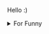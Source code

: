 

Hello :)  <details>

<summary>For Funny</summary>




<!--START_SECTION:waka-->
![Code Time](http://img.shields.io/badge/Code%20Time-51%20hrs%2035%20mins-blue)

![Profile Views](http://img.shields.io/badge/Profile%20Views-2-blue)

![Lines of code](https://img.shields.io/badge/From%20Hello%20World%20I%27ve%20Written-490%20Thousand%20lines%20of%20code-blue)

**🐱 My GitHub Data** 

> 🏆 367 Contributions in the Year 2022
 > 
> 📦 72.2 kB Used in GitHub's Storage 
 > 
> 💼 Opted to Hire
 > 
> 📜 46 Public Repositories 
 > 
> 🔑 0 Private Repositories  
 > 
**I'm a Night 🦉** 

```text
🌞 Morning    45 commits     ███░░░░░░░░░░░░░░░░░░░░░░   13.2% 
🌆 Daytime    123 commits    █████████░░░░░░░░░░░░░░░░   36.07% 
🌃 Evening    87 commits     ██████░░░░░░░░░░░░░░░░░░░   25.51% 
🌙 Night      86 commits     ██████░░░░░░░░░░░░░░░░░░░   25.22%

```
📅 **I'm Most Productive on Friday** 

```text
Monday       66 commits     ████░░░░░░░░░░░░░░░░░░░░░   19.35% 
Tuesday      35 commits     ██░░░░░░░░░░░░░░░░░░░░░░░   10.26% 
Wednesday    52 commits     ███░░░░░░░░░░░░░░░░░░░░░░   15.25% 
Thursday     46 commits     ███░░░░░░░░░░░░░░░░░░░░░░   13.49% 
Friday       73 commits     █████░░░░░░░░░░░░░░░░░░░░   21.41% 
Saturday     33 commits     ██░░░░░░░░░░░░░░░░░░░░░░░   9.68% 
Sunday       36 commits     ██░░░░░░░░░░░░░░░░░░░░░░░   10.56%

```


📊 **This Week I Spent My Time On** 

```text
⌚︎ Time Zone: Europe/Istanbul

💬 Programming Languages: 
JavaScript               29 hrs 59 mins      █████████████████████░░░░   86.1% 
CSS                      1 hr 48 mins        █░░░░░░░░░░░░░░░░░░░░░░░░   5.21% 
Markdown                 1 hr 11 mins        ░░░░░░░░░░░░░░░░░░░░░░░░░   3.41% 
MDX                      53 mins             ░░░░░░░░░░░░░░░░░░░░░░░░░   2.58% 
JSON                     37 mins             ░░░░░░░░░░░░░░░░░░░░░░░░░   1.78%

🐱‍💻 Projects: 
halid.dev                34 hrs 49 mins      █████████████████████████   100.0%

```

**I Mostly Code in JavaScript** 

```text
JavaScript               17 repos            ███████████░░░░░░░░░░░░░░   45.95% 
HTML                     7 repos             ████░░░░░░░░░░░░░░░░░░░░░   18.92% 
CSS                      6 repos             ████░░░░░░░░░░░░░░░░░░░░░   16.22% 
Swift                    5 repos             ███░░░░░░░░░░░░░░░░░░░░░░   13.51% 
SCSS                     1 repo              ░░░░░░░░░░░░░░░░░░░░░░░░░   2.7%

```



 Last Updated on 10/07/2022 18:54:18 UTC
<!--END_SECTION:waka-->

</details>
